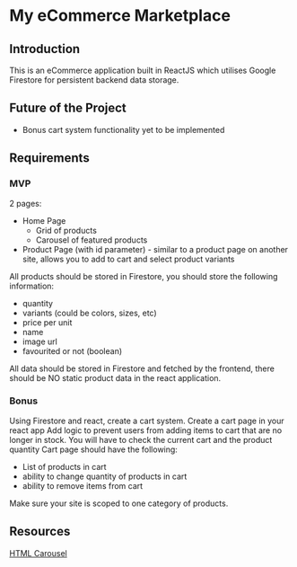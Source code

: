 # My eCommerce Marketplace

## Introduction

This is an eCommerce application built in ReactJS which utilises Google Firestore for persistent backend data storage.

## Future of the Project

-   Bonus cart system functionality yet to be implemented

## Requirements

### MVP

2 pages:

-   Home Page
    -   Grid of products
    -   Carousel of featured products
-   Product Page (with id parameter) - similar to a product page on another site, allows you to add to cart and select product variants

All products should be stored in Firestore, you should store the following information:

-   quantity
-   variants (could be colors, sizes, etc)
-   price per unit
-   name
-   image url
-   favourited or not (boolean)

All data should be stored in Firestore and fetched by the frontend, there should be NO static product data in the react application.

### Bonus

Using Firestore and react, create a cart system.
Create a cart page in your react app
Add logic to prevent users from adding items to cart that are no longer in stock.
You will have to check the current cart and the product quantity
Cart page should have the following:

-   List of products in cart
-   ability to change quantity of products in cart
-   ability to remove items from cart

Make sure your site is scoped to one category of products.

## Resources

[HTML Carousel](https://appcode.app/how-to-create-an-html-carousel/)
